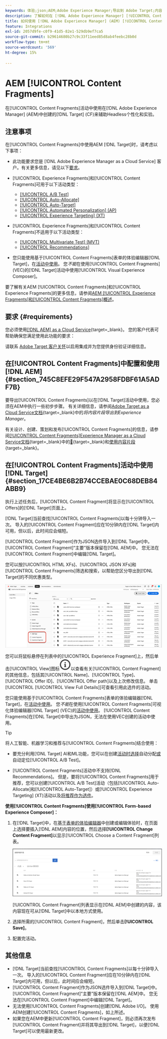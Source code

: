 ```yaml
---
keywords: 体验;json;AEM;Adobe Experience Manager;导出到 Adobe Target;内容片段;片段;CF;cf;headless;个性化;试验
description: 了解如何在 [!DNL Adobe Experience Manager] [!UICONTROL Content Fragments]活动中使用 [!DNL Adobe Target] 。
title: 如何使用 [!DNL Adobe Experience Manager] (AEM) [!UICONTROL Content Fragments]？
feature: Integrations
exl-id: 2057d9fe-c0f9-41d5-82e1-529db9ef7ca5
source-git-commit: b29614680b27c9c33f11eed85d8ab4feebc28b0d
workflow-type: tm+mt
source-wordcount: '569'
ht-degree: 15%

---
```


# AEM [!UICONTROL Content Fragments]

在[!UICONTROL Content Fragments]活动中使用在[!DNL Adobe Experience Manager] (AEM)中创建的[!DNL Target] (CF)来辅助Headless个性化和实验。

## 注意事项

在[!UICONTROL Content Fragments]中使用AEM [!DNL Target]时，请考虑以下事项：

* 此功能要求您是 [!DNL Adobe Experience Manager as a Cloud Service] 客户。有关更多信息，请见以下[要求](#section_AE6F0971E1574B3AA324003599B96E5A)。
* [!UICONTROL Experience Fragments]和[!UICONTROL Content Fragments]可用于以下活动类型：

   * [[!UICONTROL A/B Test]](/help/main/c-activities/t-test-ab/test-ab.md)
   * [[!UICONTROL Auto-Allocate]](/help/main/c-activities/automated-traffic-allocation/automated-traffic-allocation.md)
   * [[!UICONTROL Auto-Target]](/help/main/c-activities/auto-target/auto-target-to-optimize.md)
   * [[!UICONTROL Automated Personalization] (AP)](/help/main/c-activities/t-automated-personalization/automated-personalization.md)
   * [[!UICONTROL Experience Targeting] (XT)](/help/main/c-activities/t-experience-target/experience-target.md)

* [!UICONTROL Experience Fragments]和[!UICONTROL Content Fragments]不适用于以下活动类型：

   * [[!UICONTROL Multivariate Test] (MVT)](/help/main/c-activities/c-multivariate-testing/multivariate-testing.md)
   * [[!UICONTROL Recommendations]](/help/main/c-recommendations/recommendations.md)

* 您只能使用基于[!UICONTROL Content Fragments]表单的体验编辑器[!DNL Target]，在[活动中使用](/help/main/c-experiences/form-experience-composer.md)。 您&#x200B;*不能*&#x200B;在使用[!UICONTROL Content Fragments] (VEC)的[!DNL Target]活动中使用[!UICONTROL Visual Experience Composer]。

要了解有关AEM [!UICONTROL Content Fragments]和[!UICONTROL Experience Fragments]的更多信息，请参阅[AEM [!UICONTROL Experience Fragments]和[!UICONTROL Content Fragments]概述](/help/main/c-integrating-target-with-mac/aem/aem-experience-and-content-fragments.md)。

## 要求 {#requirements}

您必须使用[[!DNL AEM] as a Cloud Service](https://experienceleague.adobe.com/docs/experience-manager-cloud-service.html?lang=zh-Hans){target=_blank}。 您的客户代表可帮助确保您满足使用此功能的要求：

请联系 [Adobe Target 客户关怀](/help/main/cmp-resources-and-contact-information.md#reference_ACA3391A00EF467B87930A450050077C)以启用集成并为您提供身份验证详细信息。

## 在[!UICONTROL Content Fragments]中配置和使用[!DNL AEM] {#section_745C8EFE29F547A2958FDBF61A5ADF7B}

要导出[!UICONTROL Content Fragments]以在[!DNL Target]活动中使用，您必须在AEM中执行一些初步步骤。 有关详细信息，请参阅[Adobe Target as a Cloud Service文档](https://experienceleague.adobe.com/docs/experience-manager-cloud-service/content/sites/integrations/content-fragments-target.html?lang=zh-Hans){target=_blank}中的&#x200B;*将内容片段导出到Experience Manager*。

有关设计、创建、策划和发布[!UICONTROL Content Fragments]的信息，请参阅[[!UICONTROL Content Fragments]Experience Manager as a Cloud Service文档](https://experienceleague.adobe.com/docs/experience-manager-cloud-service/content/sites/authoring/fundamentals/content-fragments.html?lang=zh-Hans){target=_blank}中的[&#128279;](https://experienceleague.adobe.com/docs/experience-manager-cloud-service/content/sites/administering/content-fragments/content-fragments.html?lang=zh-Hans){target=_blank}和[使用内容片段](https://experienceleague.adobe.com/docs/experience-manager-cloud-service/content/home.html?lang=zh-Hans){target=_blank}。

## 在[!UICONTROL Content Fragments]活动中使用[!DNL Target] {#section_17CE4BE6B2B74CCEBAE0C68DEB84ABB9}

执行上述任务后，[!UICONTROL Content Fragment]将显示在[!UICONTROL Offers]的[!DNL Target]页面上。

[!DNL Target]当前查找[!UICONTROL Content Fragments]以每十分钟导入一次。 导入的[!UICONTROL Content Fragment]应在10分钟内在[!DNL Target]内可用，但以后，此时间应会缩短。

[!UICONTROL Content Fragment]作为JSON选件导入到[!DNL Target]中。 [!UICONTROL Content Fragment]“主要”版本保留在[!DNL AEM]中。 您无法在[!UICONTROL Content Fragment]中编辑[!DNL Target]。

您可以按[!UICONTROL HTML XFs]、[!UICONTROL JSON XFs]和[!UICONTROL Content Fragments]筛选和搜索，以帮助您区分导出到[!DNL Target]的不同优惠类型。

![按内容片段类型筛选：Target UI 中的 HTML 或 JSON](/help/main/c-integrating-target-with-mac/aem/assets/fragment-types.png)

您可以将鼠标悬停在列表中的[!UICONTROL Experience Fragment]上，然后单击[!UICONTROL View]图标![信息图标](/help/main/assets/icons/InfoOutline.svg)以查看有关[!UICONTROL Content Fragment]的其他信息，包括其[!UICONTROL Name]、[!UICONTROL Type]、[!UICONTROL Offer ID]、[!UICONTROL Offer path]以及上次修改信息。 单击[!UICONTROL [!UICONTROL View Full Details]]可查看引用此选件的活动。

您只能使用基于[!UICONTROL Content Fragments]表单的体验编辑器[!DNL Target]，在[活动中使用](/help/main/c-experiences/form-experience-composer.md)。 您&#x200B;*不能*&#x200B;在使用[!UICONTROL Content Fragments]可视化体验编辑器[!DNL Target] (VEC)的[活动中使用](/help/main/c-experiences/c-visual-experience-composer/visual-experience-composer.md)。 [!UICONTROL Content Fragments]在[!DNL Target]中导出为JSON，无法在使用VEC创建的活动中使用。

>[!TIP]
>
>将人工智能、机器学习和推荐与[!UICONTROL Content Fragments]结合使用：
>
>* 要充分利用[!DNL Target] AI和ML功能，您可以在创建[活动时选择](/help/main/c-activities/automated-traffic-allocation/automated-traffic-allocation.md#concept_A1407678796B4C569E94CBA8A9F7F5D4)自动分配[或](/help/main/c-activities/auto-target/auto-target-to-optimize.md)自动定位[!UICONTROL A/B Test]。
>
>* [!UICONTROL Content Fragments]活动中不支持[!DNL Recommendations]。 但是，要将[!UICONTROL Content Fragments]用于推荐，您可以创建[!UICONTROL A/B Test]活动（包括[!UICONTROL Auto-Allocate]和[!UICONTROL Auto-Target]）或[!UICONTROL Experience Targeting] (XT)活动以及[将推荐作为选件](/help/main/c-recommendations/recommendations-as-an-offer.md)。

**使用[!UICONTROL Content Fragments]使用[!UICONTROL Form-based Experience Composer]：**

1. 在[!DNL Target]中，在[基于表单的体验编辑器](/help/main/c-experiences/form-experience-composer.md#task_FAC842A6535045B68B4C1AD3E657E56E)中创建或编辑体验时，在页面上选择要插入[!DNL AEM]内容的位置，然后选择&#x200B;**[!UICONTROL Change Content Fragment]**&#x200B;以显示[!UICONTROL Choose a Content Fragment]列表。

   ![内容片段列表图像](/help/main/c-integrating-target-with-mac/aem/assets/choose-content-fragment.png)

   [!UICONTROL Content Fragment]列表显示在[!DNL AEM]中创建的内容，该内容现在可从[!DNL Target]中以本地方式使用。

1. 选择所需的[!UICONTROL Content Fragment]，然后单击&#x200B;**[!UICONTROL Save]**。
1. 配置完活动。

## 其他信息

* [!DNL Target]当前查找[!UICONTROL Content Fragments]以每十分钟导入一次。 导入的[!UICONTROL Content Fragment]应在10分钟内在[!DNL Target]内可用，但以后，此时间应会缩短。
* [!UICONTROL Content Fragment]作为JSON选件导入到[!DNL Target]中。 [!UICONTROL Content Fragment]“主要”版本保留在[!DNL AEM]中。 您无法在[!UICONTROL Content Fragment]中编辑[!DNL Target]。
* 无法使用[!UICONTROL Content Fragments]创建[!DNL Adobe I/O]。 使用AEM创建[!UICONTROL Content Fragments]，如上所述。
* 如果您在AEM中更新[!UICONTROL Content Fragment]，则必须再次发布[!UICONTROL Content Fragment]并将其导出到[!DNL Target]，以便[!DNL Target]可以使用最新更改。
